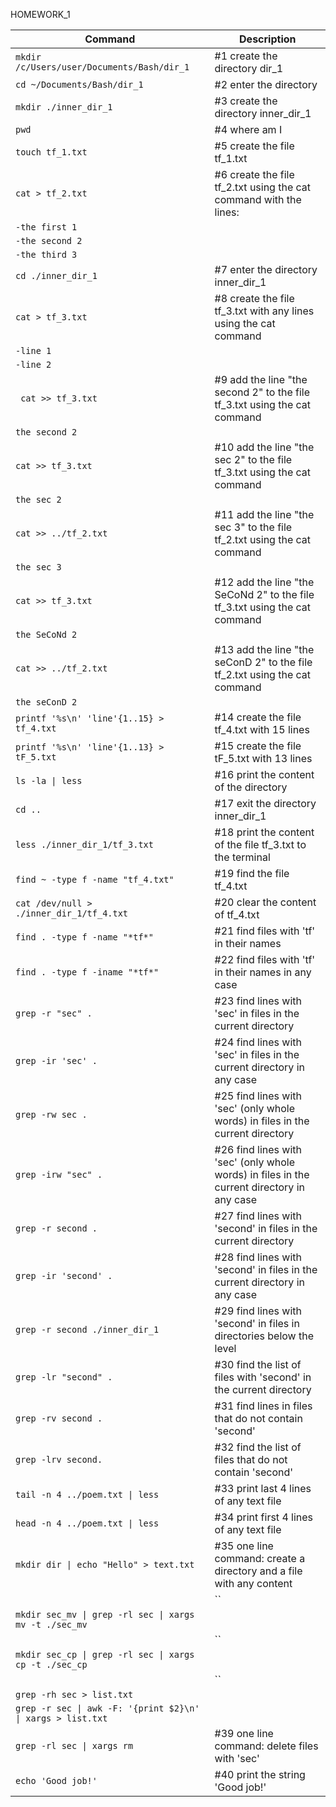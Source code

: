 HOMEWORK_1

| Command | Description |
| --- | --- |
| `mkdir /c/Users/user/Documents/Bash/dir_1` |	#1 create the directory dir_1 |
| `cd ~/Documents/Bash/dir_1` |			#2 enter the directory |
| `mkdir ./inner_dir_1`	|			#3 create the directory inner_dir_1 |
| `pwd`	|						#4 where am I |
| `touch tf_1.txt`	|					#5 create the file tf_1.txt | 
| `cat > tf_2.txt`	|					#6 create the file tf_2.txt using the cat command with the lines: |
| `-the first 1`	| |
| `-the second 2`	| |
| `-the third 3`	| |
| `cd ./inner_dir_1`	|				#7 enter the directory inner_dir_1 |
| `cat > tf_3.txt`	|					#8 create the file tf_3.txt with any lines using the cat command  |
| `-line 1`	| |
| `-line 2`	| |
| ` cat >> tf_3.txt`	|					#9 add the line "the second 2" to the file tf_3.txt using the cat command  |
| `the second 2` |  |
| `cat >> tf_3.txt` |					#10 add the line "the sec 2" to the file tf_3.txt using the cat command  |
| `the sec 2` | |
| `cat >> ../tf_2.txt`	 |			#11 add the line "the sec 3" to the file tf_2.txt using the cat command  |
| `the sec 3` | |
| `cat >> tf_3.txt` |					#12 add the line "the SeCoNd 2" to the file tf_3.txt using the cat command  |
| `the SeCoNd 2` | |
| `cat >> ../tf_2.txt`	 |			#13 add the line "the seConD 2" to the file tf_2.txt using the cat command  |
| `the seConD 2` | |
| `printf '%s\n' 'line'{1..15} > tf_4.txt` |		#14 create the file tf_4.txt with 15 lines |
| `printf '%s\n' 'line'{1..13} > tF_5.txt` |		#15 create the file tF_5.txt with 13 lines |
| `ls -la \| less` |					#16 print the content of the directory |
| `cd ..` |						#17 exit the directory inner_dir_1 |
| `less ./inner_dir_1/tf_3.txt` |			#18 print the content of the file tf_3.txt to the terminal |
| `find ~ -type f -name "tf_4.txt"` |			#19 find the file tf_4.txt |
| `cat /dev/null > ./inner_dir_1/tf_4.txt` |		#20 clear the content of tf_4.txt |
| `find . -type f -name "*tf*"`	 |		#21 find files with 'tf' in their names |
| `find . -type f -iname "*tf*"`	 |		#22 find files with 'tf' in their names in any case |
| `grep -r "sec" .` |					#23 find lines with 'sec' in files in the current directory |
| `grep -ir 'sec' .` |				#24 find lines with 'sec' in files in the current directory in any case |
| `grep -rw sec .` |					#25 find lines with 'sec' (only whole words) in files in the current directory |
| `grep -irw "sec" .` |				#26 find lines with 'sec' (only whole words) in files in the current directory in any case |
| `grep -r second .` |				#27 find lines with 'second' in files in the current directory |
| `grep -ir 'second' .` |				#28 find lines with 'second' in files in the current directory in any case |
| `grep -r second ./inner_dir_1`	 |		#29 find lines with 'second' in files in directories below the level |
| `grep -lr "second" .` |				#30 find the list of files with 'second' in the current directory |
| `grep -rv second .` |				#31 find lines in files that do not contain 'second' |
| `grep -lrv second.` |				#32 find the list of files that do not contain 'second' |
| `tail -n 4 ../poem.txt \| less`	 |		#33 print last 4 lines of any text file |
| `head -n 4 ../poem.txt \| less`	 |		#34 print first 4 lines of any text file |
| `mkdir dir \| echo "Hello" > text.txt`	 |	#35 one line command: create a directory and a file with any content |
						|``|#36 one line command: move files with 'sec' to another directory |
| `mkdir sec_mv \| grep -rl sec \| xargs mv -t ./sec_mv` |	
						|``|#37 one line command: copy files with 'sec' to another directory |
| `mkdir sec_cp \| grep -rl sec \| xargs cp -t ./sec_cp` |
						|``|#38 one line command: find lines with 'sec' in the files, copy and past these lines into a new file |
| `grep -rh sec > list.txt `| |
| `grep -r sec \| awk -F: '{print $2}\n' \| xargs > list.txt`	 | |
| `grep -rl sec \| xargs rm`		 |		#39 one line command: delete files with 'sec' |
| `echo 'Good job!'`		 |		#40 print the string 'Good job!' |

